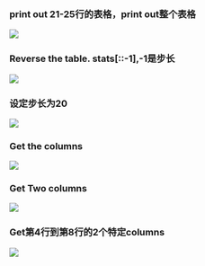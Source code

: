 ### print out 21-25行的表格，print out整个表格
![](https://i.imgur.com/Tvtv8NO.png)
### Reverse the table. stats[::-1],-1是步长
![](https://i.imgur.com/waDIS12.png)
### 设定步长为20
![](https://i.imgur.com/gaz3hMQ.png)
### Get the columns
![](https://i.imgur.com/JfzxIr7.png)
### Get Two columns
![](https://i.imgur.com/y5XEyaR.png)
### Get第4行到第8行的2个特定columns
![](https://i.imgur.com/rqBUSxX.png)
